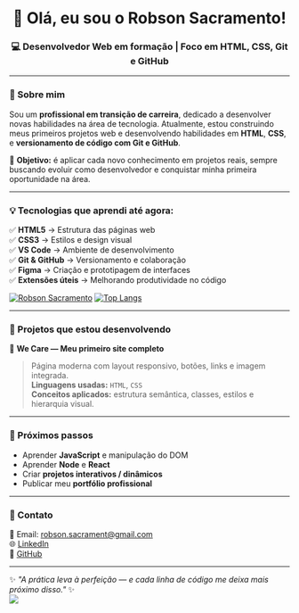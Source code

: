 <!-- Banner -->
<h1 align="center">👋 Olá, eu sou o Robson Sacramento!</h1>
<h3 align="center">💻 Desenvolvedor Web em formação | Foco em HTML, CSS, Git e GitHub</h3>

---

### 🧠 Sobre mim
Sou um **profissional em transição de carreira**, dedicado a desenvolver novas habilidades na área de tecnologia. 
Atualmente, estou construindo meus primeiros projetos web e desenvolvendo habilidades em **HTML**, **CSS**, e **versionamento de código com Git e GitHub**.

🚀 **Objetivo:** é aplicar cada novo conhecimento em projetos reais, sempre buscando evoluir como desenvolvedor e conquistar minha primeira oportunidade na área.

---

### 💡 Tecnologias que aprendi até agora:
✅ **HTML5** → Estrutura das páginas web  
✅ **CSS3** → Estilos e design visual  
✅ **VS Code** → Ambiente de desenvolvimento  
✅ **Git & GitHub** → Versionamento e colaboração  
✅ **Figma** → Criação e prototipagem de interfaces  
✅ **Extensões úteis** → Melhorando produtividade no código  

[![Robson Sacramento](https://github-readme-stats.vercel.app/api?username=robsonsacrament)](https://github.com/anuraghazra/github-readme-stats)
[![Top Langs](https://github-readme-stats.vercel.app/api/top-langs/?username=robsonsacrament)](https://github.com/anuraghazra/github-readme-stats)

---

### 🧩 Projetos que estou desenvolvendo
📌 **We Care — Meu primeiro site completo**
> Página moderna com layout responsivo, botões, links e imagem integrada.  
> **Linguagens usadas:** `HTML`, `CSS`  
> **Conceitos aplicados:** estrutura semântica, classes, estilos e hierarquia visual.

---

### 🌱 Próximos passos
- Aprender **JavaScript** e manipulação do DOM
- Aprender **Node** e **React**
- Criar **projetos interativos / dinâmicos**  
- Publicar meu **portfólio profissional**  

---

### 💬 Contato
📧 Email: robson.sacrament@gmail.com  
🌐 [LinkedIn](https://linkedin.com/in/robsonsacramento)  
🐙 [GitHub](https://github.com/robsonsacrament)  

---

✨ _"A prática leva à perfeição — e cada linha de código me deixa mais próximo disso."_ ✨
<br>
![](https://komarev.com/ghpvc/?username=your-github-robsonsacrament)

